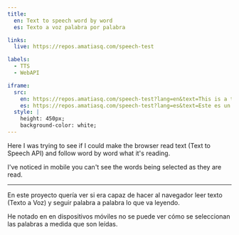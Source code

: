 ```yaml
---
title:
  en: Text to speech word by word
  es: Texto a voz palabra por palabra

links:
  live: https://repos.amatiasq.com/speech-test

labels:
  - TTS
  - WebAPI

iframe:
  src:
    en: https://repos.amatiasq.com/speech-test?lang=en&text=This is a test message to check I can follow word by word what's being read
    es: https://repos.amatiasq.com/speech-test?lang=es&text=Este es un mensaje de prueba para comprobar que puedo seguir palabra a palabra lo que se lee
  style: |
    height: 450px;
    background-color: white;
---
```


Here I was trying to see if I could make the browser read text (Text to Speech API) and follow word by word what it's reading.

I've noticed in mobile you can't see the words being selected as they are read.

---

En este proyecto quería ver si era capaz de hacer al navegador leer texto (Texto a Voz) y seguir palabra a palabra lo que va leyendo.

He notado en en dispositivos móviles no se puede ver cómo se seleccionan las palabras a medida que son leídas.
